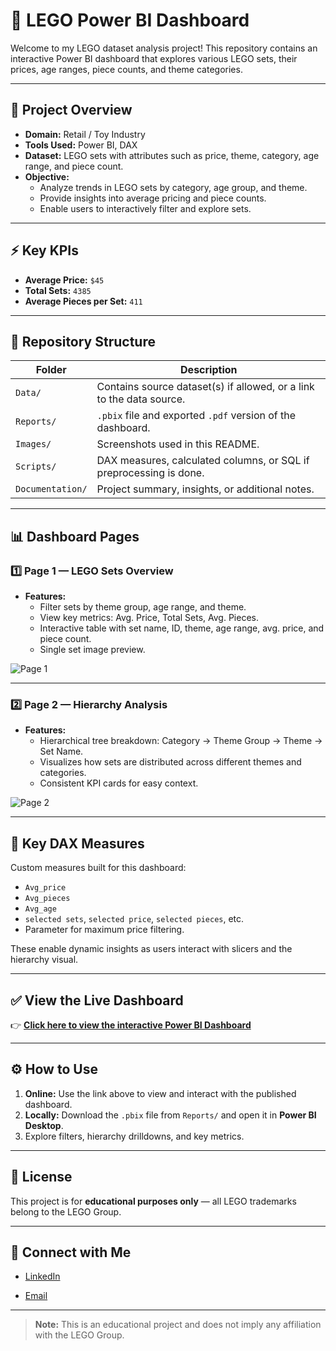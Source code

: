 # 🧱 LEGO Power BI Dashboard

Welcome to my LEGO dataset analysis project! This repository contains an interactive Power BI dashboard that explores various LEGO sets, their prices, age ranges, piece counts, and theme categories.

---

## 📌 **Project Overview**

- **Domain:** Retail / Toy Industry
- **Tools Used:** Power BI, DAX
- **Dataset:** LEGO sets with attributes such as price, theme, category, age range, and piece count.
- **Objective:**
  - Analyze trends in LEGO sets by category, age group, and theme.
  - Provide insights into average pricing and piece counts.
  - Enable users to interactively filter and explore sets.

---

## ⚡ **Key KPIs**

- **Average Price:** `$45`
- **Total Sets:** `4385`
- **Average Pieces per Set:** `411`

---

## 📂 **Repository Structure**

| Folder | Description |
|--------|--------------|
| `Data/` | Contains source dataset(s) if allowed, or a link to the data source. |
| `Reports/` | `.pbix` file and exported `.pdf` version of the dashboard. |
| `Images/` | Screenshots used in this README. |
| `Scripts/` | DAX measures, calculated columns, or SQL if preprocessing is done. |
| `Documentation/` | Project summary, insights, or additional notes. |

---

## 📊 **Dashboard Pages**

### **1️⃣ Page 1 — LEGO Sets Overview**
- **Features:**
  - Filter sets by theme group, age range, and theme.
  - View key metrics: Avg. Price, Total Sets, Avg. Pieces.
  - Interactive table with set name, ID, theme, age range, avg. price, and piece count.
  - Single set image preview.

![Page 1](Images/page1.png)

---

### **2️⃣ Page 2 — Hierarchy Analysis**
- **Features:**
  - Hierarchical tree breakdown: Category → Theme Group → Theme → Set Name.
  - Visualizes how sets are distributed across different themes and categories.
  - Consistent KPI cards for easy context.

![Page 2](Images/page2.png)

---

## 🧩 **Key DAX Measures**

Custom measures built for this dashboard:
- `Avg_price`
- `Avg_pieces`
- `Avg_age`
- `selected sets`, `selected price`, `selected pieces`, etc.
- Parameter for maximum price filtering.

These enable dynamic insights as users interact with slicers and the hierarchy visual.

---

## ✅ **View the Live Dashboard**

👉 [**Click here to view the interactive Power BI Dashboard**](https://app.powerbi.com/view?r=eyJrIjoiM2Y1Y2RjZTItYjI3MC00NjM3LWExNzQtZmEzYTMyOGJhMTY3IiwidCI6ImM2ZTU0OWIzLTVmNDUtNDAzMi1hYWU5LWQ0MjQ0ZGM1YjJjNCJ9)

---

## ⚙️ **How to Use**

1. **Online:** Use the link above to view and interact with the published dashboard.
2. **Locally:** Download the `.pbix` file from `Reports/` and open it in **Power BI Desktop**.
3. Explore filters, hierarchy drilldowns, and key metrics.

---

## 📃 **License**

This project is for **educational purposes only** — all LEGO trademarks belong to the LEGO Group.

---

## 🔗 **Connect with Me**

- [LinkedIn]([#](https://www.linkedin.com/in/souravpaulofficial/))

- [Email](souravpaulofficial101@gmail.com)

---

> **Note:** This is an educational project and does not imply any affiliation with the LEGO Group.
